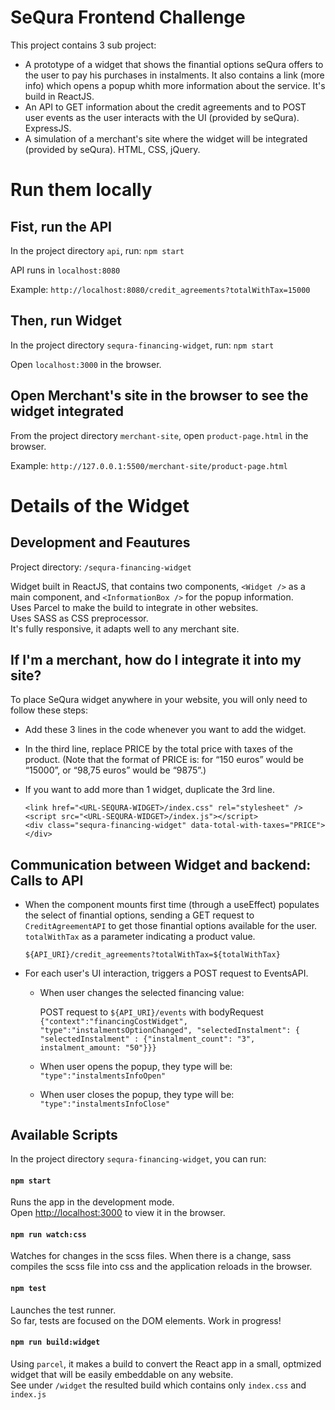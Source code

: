 # SeQura Frontend Challenge

This project contains 3 sub project:

- A prototype of a widget that shows the finantial options seQura offers to the user to pay his purchases in instalments. It also contains a link (more info) which opens a popup whith more information about the service. It's build in ReactJS.
- An API to GET information about the credit agreements and to POST user events as the user interacts with the UI (provided by seQura). ExpressJS.
- A simulation of a merchant's site where the widget will be integrated (provided by seQura). HTML, CSS, jQuery.


# Run them locally

## Fist, run the API

In the project directory `api`, run: `npm start`

API runs in `localhost:8080`

Example: `http://localhost:8080/credit_agreements?totalWithTax=15000`

## Then, run Widget

In the project directory `sequra-financing-widget`, run: `npm start`

Open `localhost:3000` in the browser. 

## Open Merchant's site in the browser to see the widget integrated

From the project directory `merchant-site`, open `product-page.html` in the browser.

Example: `http://127.0.0.1:5500/merchant-site/product-page.html`


# Details of the Widget

## Development and Feautures

Project directory: `/sequra-financing-widget`  

Widget built in ReactJS, that contains two components, `<Widget />` as a main component, and `<InformationBox />` for the popup information.  
Uses Parcel to make the build to integrate in other websites.   
Uses SASS as CSS preprocessor.  
It's fully responsive, it adapts well to any merchant site.  

## If I'm a merchant, how do I integrate it into my site?

To place SeQura widget anywhere in your website, you will only need to follow these steps:

- Add these 3 lines in the code whenever you want to add the widget. 
- In the third line, replace PRICE by the total price with taxes of the product. (Note that the format of PRICE is: for “150 euros” would be “15000”, or “98,75 euros” would be “9875”.)
- If you want to add more than 1 widget, duplicate the 3rd line.

    ```
    <link href="<URL-SEQURA-WIDGET>/index.css" rel="stylesheet" />
    <script src="<URL-SEQURA-WIDGET>/index.js"></script>
    <div class="sequra-financing-widget" data-total-with-taxes="PRICE"></div>
    ```

## Communication between Widget and backend: Calls to API

- When the component mounts first time (through a useEffect) populates the select of finantial options, sending a GET request to ```CreditAgreementAPI``` to get those finantial options available for the user. ```totalWithTax``` as a parameter indicating a product value.

    ```${API_URI}/credit_agreements?totalWithTax=${totalWithTax}```

- For each user's UI interaction, triggers a POST request to EventsAPI.
    - When user changes the selected financing value:

        POST request to ```${API_URI}/events```
        with bodyRequest ```{"context":"financingCostWidget", "type":"instalmentsOptionChanged", "selectedInstalment": { "selectedInstalment" : {"instalment_count": "3", instalment_amount: "50"}}}```

    - When user opens the popup, they type will be: ```"type":"instalmentsInfoOpen"```

    - When user closes the popup, they type will be: ```"type":"instalmentsInfoClose"```


## Available Scripts

In the project directory `sequra-financing-widget`, you can run:

#### `npm start`

Runs the app in the development mode.\
Open [http://localhost:3000](http://localhost:3000) to view it in the browser.

#### `npm run watch:css`

Watches for changes in the scss files. When there is a change, sass compiles the scss file into css and the application reloads in the browser. 

#### `npm test`

Launches the test runner.  
So far, tests are focused on the DOM elements. Work in progress!  

#### `npm run build:widget`

Using `parcel`, it makes a build to convert the React app in a small, optmized widget that will be easily embeddable on any website.\
See under `/widget` the resulted build which contains only `index.css` and `index.js`

